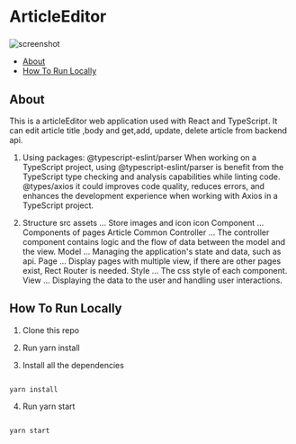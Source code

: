 # ArticleEditor

### 

![screenshot](/article-editor-react-ts/public/screenshot.png)

- [About](#about)
- [How To Run Locally](#how-to-run-locally)

## About
This is a articleEditor web application used with React and TypeScript.
It can edit article title ,body and get,add, update, delete article from backend api.

1. Using packages:
@typescript-eslint/parser
When working on a TypeScript project, using @typescript-eslint/parser is benefit from the TypeScript type checking and analysis capabilities while linting  code. 
@types/axios
it could improves code quality, reduces errors, and enhances the development experience when working with Axios in a TypeScript project.

2. Structure
src
    assets              ... Store images and icon
        icon
    Component           ... Components of pages
        Article
        Common
    Controller          ... The controller component contains logic and  the flow of data between the model and the view.
    Model               ... Managing the application's state and data, such as api.
    Page                ... Display pages with multiple view, if there are other pages exist, Rect Router is needed.
    Style               ... The css style of each component.
    View                ... Displaying the data to the user and handling user interactions.


## How To Run Locally

1. Clone this repo

2. Run yarn install

3. Install all the dependencies

```

yarn install

```

4. Run yarn start

```

yarn start

```
